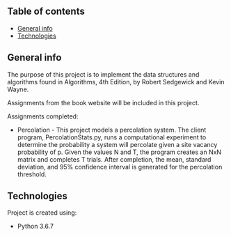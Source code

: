 ## Table of contents
* [General info](#general-info)
* [Technologies](#technologies)

## General info
The purpose of this project is to implement the data structures and algorithms found in Algorithms, 4th Edition, by Robert Sedgewick and Kevin Wayne.
	
Assignments from the book website will be included in this project.
 
Assignments completed:
* Percolation - This project models a percolation system. The client program, PercolationStats.py, runs a computational experiment to determine the probability a system will percolate given a site vacancy probability of p. Given the values N and T, the program creates an NxN matrix and completes T trials. After completion, the mean, standard deviation, and 95% confidence interval is generated for the percolation threshold.
## Technologies
Project is created using:
* Python 3.6.7